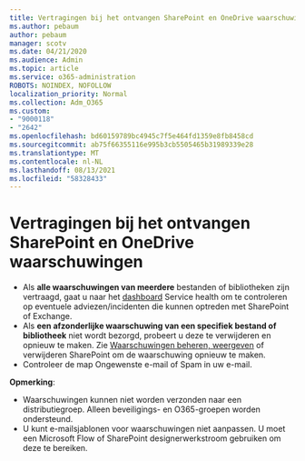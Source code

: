 ```yaml
---
title: Vertragingen bij het ontvangen SharePoint en OneDrive waarschuwingen
ms.author: pebaum
author: pebaum
manager: scotv
ms.date: 04/21/2020
ms.audience: Admin
ms.topic: article
ms.service: o365-administration
ROBOTS: NOINDEX, NOFOLLOW
localization_priority: Normal
ms.collection: Adm_O365
ms.custom:
- "9000118"
- "2642"
ms.openlocfilehash: bd60159789bc4945c7f5e464fd1359e8fb8458cd
ms.sourcegitcommit: ab75f66355116e995b3cb5505465b31989339e28
ms.translationtype: MT
ms.contentlocale: nl-NL
ms.lasthandoff: 08/13/2021
ms.locfileid: "58328433"
---
```

# <a name="delays-in-receiving-sharepoint-and-onedrive-alerts"></a>Vertragingen bij het ontvangen SharePoint en OneDrive waarschuwingen

- Als **alle waarschuwingen van meerdere** bestanden of bibliotheken zijn vertraagd, gaat u naar het [dashboard](https://portal.office.com/adminportal/home?ref=/servicehealth) Service health om te controleren op eventuele adviezen/incidenten die kunnen optreden met SharePoint of Exchange.
- Als **een afzonderlijke waarschuwing van een specifiek bestand of bibliotheek** niet wordt bezorgd, probeert u deze te verwijderen en opnieuw te maken. Zie [Waarschuwingen beheren, weergeven](https://support.microsoft.com/office/99dfb19c-9a90-4a8c-aba1-aa8c8afb0de2) of verwijderen SharePoint om de waarschuwing opnieuw te maken.
- Controleer de map Ongewenste e-mail of Spam in uw e-mail.

**Opmerking**:
- Waarschuwingen kunnen niet worden verzonden naar een distributiegroep. Alleen beveiligings- en O365-groepen worden ondersteund.
- U kunt e-mailsjablonen voor waarschuwingen niet aanpassen. U moet een Microsoft Flow of SharePoint designerwerkstroom gebruiken om deze te bereiken.
